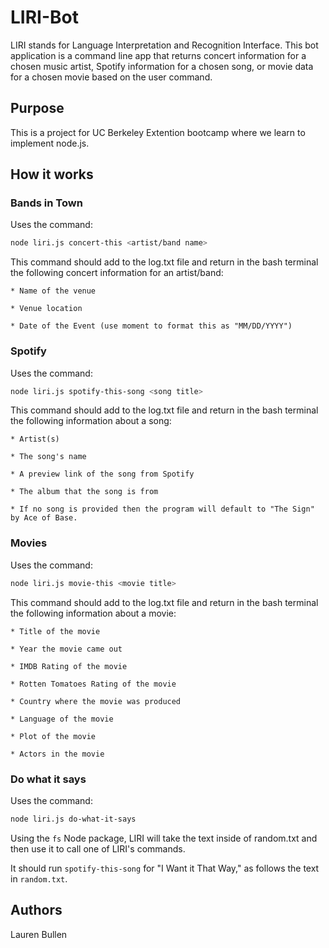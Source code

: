 # LIRI-Bot
LIRI stands for Language Interpretation and Recognition Interface. This bot application is a command line app that returns concert information for a chosen music artist, Spotify information for a chosen song, or movie data for a chosen movie based on the user command. 

## Purpose
This is a project for UC Berkeley Extention bootcamp where we learn to implement node.js.

## How it works

### Bands in Town
Uses the command:
```bash
node liri.js concert-this <artist/band name>
```
This command should add to the log.txt file and return in the bash terminal the following concert information for an artist/band:
    
    * Name of the venue

    * Venue location

    * Date of the Event (use moment to format this as "MM/DD/YYYY")
    

### Spotify
Uses the command: 
```bash
node liri.js spotify-this-song <song title>
```   
This command should add to the log.txt file and return in the bash terminal the following information about a song:

    * Artist(s)

    * The song's name

    * A preview link of the song from Spotify

    * The album that the song is from

    * If no song is provided then the program will default to "The Sign" by Ace of Base.


### Movies
Uses the command: 
```bash
node liri.js movie-this <movie title>
``` 
This command should add to the log.txt file and return in the bash terminal the following information about a movie:

    * Title of the movie

    * Year the movie came out

    * IMDB Rating of the movie

    * Rotten Tomatoes Rating of the movie

    * Country where the movie was produced

    * Language of the movie

    * Plot of the movie

    * Actors in the movie


### Do what it says
Uses the command: 
```bash
node liri.js do-what-it-says
```
Using the `fs` Node package, LIRI will take the text inside of random.txt and then use it to call one of LIRI's commands.

It should run `spotify-this-song` for "I Want it That Way," as follows the text in `random.txt`.

## Authors
Lauren Bullen
